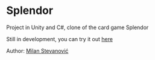# Splendor

Project in Unity and C#, clone of the card game Splendor

Still in development, you can try it out [here](https://stevanovicm.github.io/Splendor/)



Author: [Milan Stevanović](https://www.linkedin.com/in/milan-stevanovi%C4%87-33a6ab178/)
